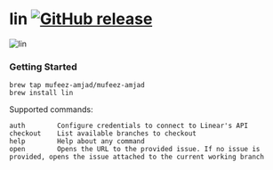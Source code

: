 # lin [![GitHub release](https://img.shields.io/github/release/mufeez-amjad/lin)](https://github.com/mufeez-amjad/lin/releases/)

![lin](https://github.com/mufeez-amjad/lin/assets/19630228/79e47570-a8a3-4836-8efa-84071559b9a4)

### Getting Started

```
brew tap mufeez-amjad/mufeez-amjad
brew install lin
```

Supported commands:

```
auth        Configure credentials to connect to Linear's API
checkout    List available branches to checkout
help        Help about any command
open        Opens the URL to the provided issue. If no issue is provided, opens the issue attached to the current working branch
```
